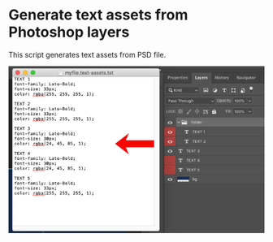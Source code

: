 # Generate text assets from Photoshop layers 
This script generates text assets from PSD file.

![generates text assets from PSD](https://raw.githubusercontent.com/1rosehip/photoshop-script-get-text-assets/master/screenshot.png)
